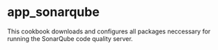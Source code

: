 # app_sonarqube

This cookbook downloads and configures all packages neccessary for running the SonarQube code quality server.

